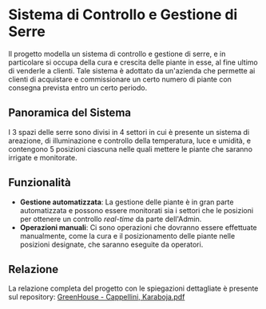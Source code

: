 # Sistema di Controllo e Gestione di Serre

Il progetto modella un sistema di controllo e gestione di serre, e in particolare si occupa della cura e crescita delle piante in esse, al fine ultimo di venderle a clienti.
Tale sistema è adottato da un'azienda che permette ai clienti di acquistare e commissionare un certo numero di piante con consegna prevista entro un certo periodo.

## Panoramica del Sistema

I 3 spazi delle serre sono divisi in 4 settori in cui è presente un sistema di areazione, di illuminazione e controllo della temperatura, luce e umidità, e contengono 5 posizioni ciascuna nelle quali mettere le piante che saranno irrigate e monitorate.

## Funzionalità

- **Gestione automatizzata**: La gestione delle piante è in gran parte automatizzata e possono essere monitorati sia i settori che le posizioni per ottenere un controllo _real-time_ da parte dell'Admin.
- **Operazioni manuali**: Ci sono operazioni che dovranno essere effettuate manualmente, come la cura e il posizionamento delle piante nelle posizioni designate, che saranno eseguite da operatori.

## Relazione
La relazione completa del progetto con le spiegazioni dettagliate è presente sul repository:
[GreenHouse - Cappellini, Karaboja.pdf](<./GreenHouse - Cappellini, Karaboja.pdf>)
